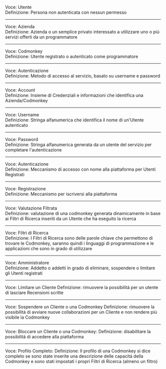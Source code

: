 Voce: Utente   
Definizione: Persona non autenticata con nessun permesso
___
Voce: Azienda   
Definizione: Azienda o un semplice privato interessato a utilizzare uno o piú servizi offerti da un programmatore
___
Voce: Codmonkey  
Definizione: Utente registrato o autenticato come programmatore
___
Voce: Autenticazione   
Definizione: Metodo di accesso al servizio, basato su username e password
___
Voce: Account   
Definizione: Insieme di Credenziali e informazioni che identifica una Azienda/Codmonkey
___
Voce: Username   
Definizione: Stringa alfanumerica che identifica il nome di un'Utente autenticato
___
Voce: Password   
Definizione: Stringa alfanumerica generata da un utente del servizio per completare l'autenticazione
___
Voce: Autenticazione    
Definizione: Meccanismo di accesso con nome alla piattaforma per Utenti Registrati
___
Voce: Registrazione    
Definizione: Meccanismo per iscriversi alla piattaforma
___
Voce: Valutazione Filtrata   
Definizione: valutazione di una codmonkey generata dinamicamente in base ai Filtri di Ricerca inseriti da un Utente che ha eseguito la ricerca
___
Voce: Filtri di Ricerca  
Definizione: I Filtri di Ricerca sono delle parole chiave che permettono di trovare le Codmonkey, saranno quindi i linguaggi di programmazione e le applicazioni che sono in grado di utilizzare
___
Voce: Amministratore   
Definizione: Addetto o addetti in grado di eliminare, sospendere o limitare gli Utenti registrati
___
Voce: Limitare un Cliente
Definizione: rimuovere la possibilitá per un utente di lasciare Recensioni scritte
___
Voce: Sospendere un Cliente o una Codmonkey
Definizione: rimuovere la possibilitá di avviare nuove collaborazioni per un Cliente e non rendere piú visibile la Codmonkey
___
Voce: Bloccare un Cliente o una Codmonkey:
Definizione: disabilitare la possibilitá di accedere alla piattaforma
___
Voce: Profilo Completo:
Definizione: Il profilo di una Codmonkey si dice completo se sono state inserite una descrizione delle capacitá della Codmonkey e sono stati impostati i propri Filtri di Ricerca (almeno un filtro)
